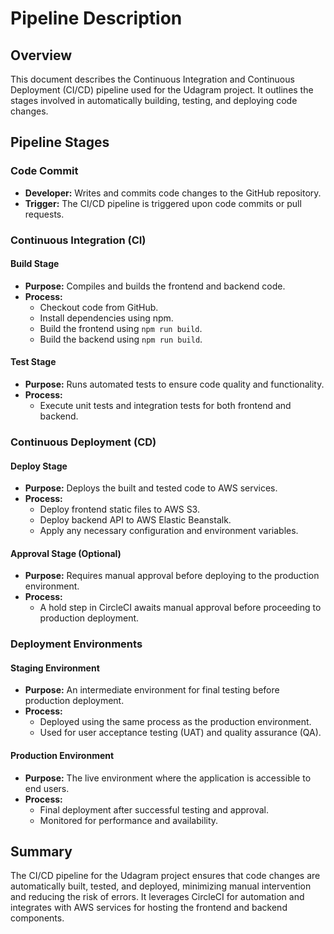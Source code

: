 # Pipeline Description

## Overview

This document describes the Continuous Integration and Continuous Deployment (CI/CD) pipeline used for the Udagram project. It outlines the stages involved in automatically building, testing, and deploying code changes.

## Pipeline Stages

### Code Commit

- **Developer:** Writes and commits code changes to the GitHub repository.
- **Trigger:** The CI/CD pipeline is triggered upon code commits or pull requests.

### Continuous Integration (CI)

#### Build Stage

- **Purpose:** Compiles and builds the frontend and backend code.
- **Process:**
  - Checkout code from GitHub.
  - Install dependencies using npm.
  - Build the frontend using `npm run build`.
  - Build the backend using `npm run build`.

#### Test Stage

- **Purpose:** Runs automated tests to ensure code quality and functionality.
- **Process:**
  - Execute unit tests and integration tests for both frontend and backend.

### Continuous Deployment (CD)

#### Deploy Stage

- **Purpose:** Deploys the built and tested code to AWS services.
- **Process:**
  - Deploy frontend static files to AWS S3.
  - Deploy backend API to AWS Elastic Beanstalk.
  - Apply any necessary configuration and environment variables.

#### Approval Stage (Optional)

- **Purpose:** Requires manual approval before deploying to the production environment.
- **Process:**
  - A hold step in CircleCI awaits manual approval before proceeding to production deployment.

### Deployment Environments

#### Staging Environment

- **Purpose:** An intermediate environment for final testing before production deployment.
- **Process:**
  - Deployed using the same process as the production environment.
  - Used for user acceptance testing (UAT) and quality assurance (QA).

#### Production Environment

- **Purpose:** The live environment where the application is accessible to end users.
- **Process:**
  - Final deployment after successful testing and approval.
  - Monitored for performance and availability.

## Summary

The CI/CD pipeline for the Udagram project ensures that code changes are automatically built, tested, and deployed, minimizing manual intervention and reducing the risk of errors. It leverages CircleCI for automation and integrates with AWS services for hosting the frontend and backend components.
